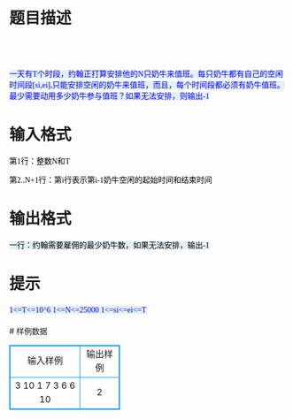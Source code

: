 # 

 
 # 题目描述 
<h2 style="font-style:italic;">&nbsp;</h2>

<p><span style="font-size: 14px; background-color: rgb(228, 240, 248); color: blue; font-family: 宋体;">一天有</span><span lang="EN-US" style="font-size: 14px; background-color: rgb(228, 240, 248); color: blue; font-family: 宋体;">T</span><span style="font-size: 14px; background-color: rgb(228, 240, 248); color: blue; font-family: 宋体;">个时段，约翰正打算安排他的</span><span lang="EN-US" style="font-size: 14px; background-color: rgb(228, 240, 248); color: blue; font-family: 宋体;">N</span><span style="font-size: 14px; background-color: rgb(228, 240, 248); color: blue; font-family: 宋体;">只奶牛来值班。每只奶牛都有自己的空闲时间段</span><span lang="EN-US" style="font-size: 14px; background-color: rgb(228, 240, 248); color: blue; font-family: 宋体;">[si,ei],</span><span style="font-size: 14px; background-color: rgb(228, 240, 248); color: blue; font-family: 宋体;">只能安排空闲的奶牛来值班，而且，每个时间段都必须有奶牛值班。最少需要动用多少奶牛参与值班？如果无法安排，则输出-1</span></p> 

 
 # 输入格式 
<p style="color: rgb(0, 0, 0); font-family: &quot;Times New Roman&quot;; font-size: 14px;">第1行：整数N和T</p>

<p style="color: rgb(0, 0, 0); font-family: &quot;Times New Roman&quot;; font-size: 14px;">第2..N+1行：第i行表示第i-1奶牛空闲的起始时间和结束时间</p> 

 
 # 输出格式 
<p><span style="color: rgb(0, 0, 0); font-family: &quot;Times New Roman&quot;; font-size: 14px; background-color: rgb(228, 240, 248);">一行：约翰需要雇佣的最少奶牛数，如果无法安排，输出-1</span></p> 

 
 # 提示 
<p><span style="color: rgb(0, 0, 255); font-family: 宋体; font-size: 14px; background-color: rgb(228, 240, 248);">1&lt;=T&lt;=10^6&nbsp;</span><span lang="EN-US" style="font-size: 14px; background-color: rgb(228, 240, 248); color: blue; font-family: 宋体;">1&lt;=N&lt;=25000&nbsp;</span><span lang="EN-US" style="font-size: 14px; background-color: rgb(228, 240, 248); color: blue; font-family: 宋体;">1&lt;=si&lt;=ei&lt;=T</span></p> 
# 样例数据
<style>
        table,table tr th, table tr td { border:1px solid #0094ff; }
        table { width: 200px; min-height: 25px; line-height: 25px; text-align: center; border-collapse: collapse;}   
    </style>
<table>
	<tr>
		<td>输入样例</td>
		<td>输出样例</td>
	</tr>
<tr><td>3 10
1 7
3 6
6 10</td><td>2</td></tr></table>
